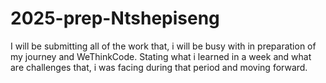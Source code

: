 # 2025-prep-Ntshepiseng
I will be submitting all of the work that, i will be busy with in preparation of my journey and WeThinkCode. Stating what i learned in a week and what are challenges that, i was facing during that period and moving forward.
